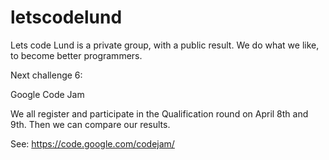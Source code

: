 # letscodelund

Lets code Lund is a private group, with a public result.
We do what we like, to become better programmers.


Next challenge 6:

Google Code Jam

We all register and participate in the Qualification round on April 8th and 9th. Then we can 
compare our results.

See: https://code.google.com/codejam/
